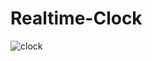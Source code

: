 # Realtime-Clock

![clock](https://user-images.githubusercontent.com/54968870/119479765-99d72c80-bd6e-11eb-9da8-5886f278e4e4.gif)

